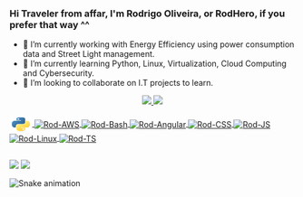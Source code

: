 ### Hi Traveler from affar, I'm Rodrigo Oliveira, or RodHero, if you prefer that way ^^

- 🔭 I’m currently working with Energy Efficiency using power consumption data and Street Light management.  
- 🌱 I’m currently learning Python, Linux, Virtualization, Cloud Computing and Cybersecurity.
- 👯 I’m looking to collaborate on I.T projects to learn.

<div align="center">
  <a href="https://www.linkedin.com/in/rodrigoodm/">
  <img height="180em" src="https://github-readme-stats.vercel.app/api?username=Rodrigo-ODM&show_icons=true&theme=tokyonight&include_all_commits=true&count_private=true"/>
  <img height="180em" src="https://github-readme-stats.vercel.app/api/top-langs/?username=Rodrigo-ODM&layout=compact&langs_count=7&theme=tokyonight"/>
  
  </div>
<div style="display: inline_block"><br>
  <img align="center" alt="Rod-Python" height="30" width="40" src="https://raw.githubusercontent.com/devicons/devicon/master/icons/python/python-original.svg">
  <img align="center" alt="Rod-AWS" height="30" width="40" src="https://cdn.jsdelivr.net/gh/devicons/devicon/icons/amazonwebservices/amazonwebservices-original.svg" />
  <img align="center" alt="Rod-Bash" height="30" width="40" src="https://cdn.jsdelivr.net/gh/devicons/devicon/icons/bash/bash-plain.svg" />
  <img align="center" alt="Rod-Angular" height="30" width="40" src="https://cdn.jsdelivr.net/gh/devicons/devicon/icons/angularjs/angularjs-original.svg" />
  <img align="center" alt="Rod-CSS" height="30" width="40" src="https://cdn.jsdelivr.net/gh/devicons/devicon/icons/css3/css3-original.svg" />
  <img align="center" alt="Rod-JS" height="30" width="40" src="https://cdn.jsdelivr.net/gh/devicons/devicon/icons/javascript/javascript-original.svg" />
  <img align="center" alt="Rod-Linux" height="30" width="40" src="https://cdn.jsdelivr.net/gh/devicons/devicon/icons/linux/linux-original.svg" />
  <img align="center" alt="Rod-TS" height="30" width="40" src="https://cdn.jsdelivr.net/gh/devicons/devicon/icons/typescript/typescript-original.svg" />
</div>

 ##

<div> 
  <a href = "mailto:eng.rodrigo.odm@gmail.com"><img src="https://img.shields.io/badge/-Gmail-%23333?style=for-the-badge&logo=gmail&logoColor=white" target="_blank"></a>
  <a href="https://www.linkedin.com/in/rodrigoodm/" target="_blank"><img src="https://img.shields.io/badge/-LinkedIn-%230077B5?style=for-the-badge&logo=linkedin&logoColor=white" target="_blank"></a> 
  
</div>

![Snake animation](https://github.com/Rodrigo-ODM/Rodrigo-ODM/blob/output/github-contribution-grid-snake.svg)
